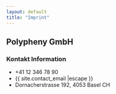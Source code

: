 ```yaml
---
layout: default
title: "Imprint"
---
```



## Polypheny GmbH

### Kontakt Information
 
* +41 12 346 78 90 
* {{ site.contact_email |escape }}
* Dornacherstrasse 192, 4053 Basel CH